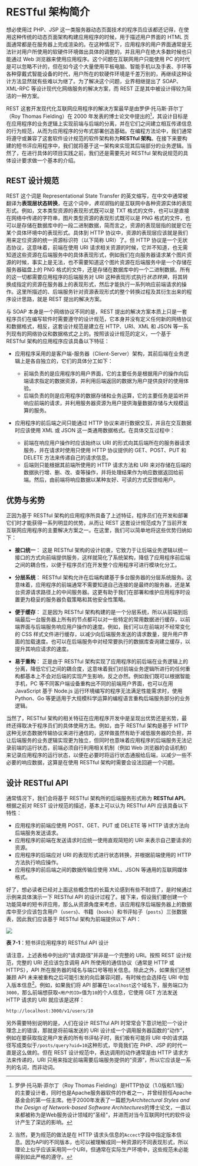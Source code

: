 # RESTful 架构简介

想必使用过 PHP、JSP 这一类服务器动态页面技术的程序员应该都还记得，在使用这种传统的动态页面架构构建应用程序的时候，用于描述用户界面的 HTML 页面通常都是在服务器上完成渲染的。在这种情况下，应用程序的用户界面通常是无法针对用户所使用的软硬件环境做出具体的调整的，并且用户在绝大多数时候也只能通过 Web 浏览器来使用应用程序。这个问题在互联网用户只能使用 PC 的时代是可以忽略不计的，但在如今这个大量使用平板电脑、智能手机以及手表、手环等各种穿戴式智能设备的时代，用户所在的软硬件环境是千差万别的，再继续这种设计方法显然就有些难以为继了。为了解决这个问题，业界相继提出了 SOAP、XML-RPC 等设计现代化网络服务的解决方案，而 REST 正是其中被设计得较为简洁的一种方案。

REST 这套开发现代化互联网应用程序的解决方案最早是由罗伊·托马斯·菲尔丁（Roy Thomas Fielding）在 2000 年发表的博士论文中提出的[^1]，其设计目标是在应用程序的业务逻辑上实现前端与后端的分离，并在它们之间建立相互传递信息的行为规范，从而为应用程序的分布式部署创造基础。在编程方法论中，我们通常将遵守或兼容了这套软件设计规范的软件架构称为**RESTful 架构**。在接下来要构建的短书评应用程序中，我们就将基于这一架构来实现其后端部分的业务逻辑。当然了，在进行具体的项目实践之前，我们还是需要先对 RESTful 架构说规范的具体设计要求做一个基本的介绍。

## REST 设计规范

REST 这个词是 Representational State Transfer 的英文缩写，在中文中通常被翻译为**表现层状态转换**，在这个词中，*表现层*指的是互联网中各种资源实体的表现形式。例如，文本类型资源的表现形式既可以是 TXT 格式的文件，也可以是直接在网络中传递的字符串，图片类型资源的表现形式既可以是 PNG 格式的文件，也可以是存储在数据库中的一段二进制数据，简而言之，资源的表现层指的就是它在某个具体环境中的表现形式。具体到 HTTP 协议中，资源的表现层应该就是我们用来定位资源的统一资源标识符（以下简称 URI）了。但 HTTP 协议是一个无状态协议，这意味着，前端在使用 URI 请求相关资源的时候，它并不知道，也无需知道这些资源在后端服务中的具体表现形式，例如我们在向服务器请求某个图片资源的时候，事实上是无法，也不需要知道这个图片资源在后端服务中是一个存储在服务器磁盘上的 PNG 格式的文件，还是存储在数据库中的一个二进制数据。所有的这一切都需要应用程序的后端服务对 URI 这种表现形式执行*状态转换*，将其转换成指定的资源在服务器上的表现形式，然后才能执行一系列响应前端请求的操作。这里所描述的、后端服务针对资源表现形式的整个转换过程及其衍生出来的程序设计思路，就是 REST 提出的解决方案。

与 SOAP 本身是一个网络协议不同的是，REST 提出的解决方案本质上只是一套程序员们在编写软件时需要遵守的设计规范，它本身并没有定义任何新的网络协议和数据格式，相反，这套设计规范是建立在 HTTP、URI、XML 和 JSON 等一系列现有的网络协议和数据格式之上的。按照该设计规范的定义，一个基于 RESTful 架构的应用程序应该具备以下特征：

- 应用程序采用的是客户端-服务器（Client-Server）架构，其前后端在业务逻辑上是各自独立的，它们的具体分工如下：
  - 前端负责的是应用程序的用户界面，它的主要任务是根据用户的操作向后端请求指定的数据资源，并利用后端返回的数据为用户提供良好的使用体验。
  - 后端负责的则是应用程序的数据存储和业务运算，它的主要任务是监听并响应前端的请求，并利用服务器资源为用户提供海量数据存储与大规模运算的服务。

- 应用程序的前后端之间只能通过 HTTP 协议来进行数据交互，并且在交互数据时应该使用 XML 或 JSON 这一类通用数据格式。在具体交互过程中：
  - 前端在响应用户操作时应该始终以 URI 的形式向其后端所在的服务器请求服务，并在请求时使用只使用 HTTP 协议提供的 GET、POST、PUT 和 DELETE 方法来传递自己的请求信息。
  - 后端则只能根据其前端所使用的 HTTP 请求方法和 URI 来对存储在后端的数据执行增、删、改、查等操作，并将处理结果作为响应数据返回给前端。然后，由前端将响应数据以某种友好、可读的方式反馈给用户。

## 优势与劣势

正因为基于 RESTful 架构的应用程序所具备了上述特征，程序员们在开发和部署它们时才能获得一系列明显的优势，从而让 REST 这套设计规范成为了当前开发互联网应用程序的主要解决方案之一。在这里，我们可以简单地将这些优势归纳如下：

- **接口统一**：
  这是 RESTful 架构的设计初衷，它致力于让后端业务逻辑以统一接口的方式向前端提供服务，这样就简化了系统架构，降低了应用程序前后端之间的耦合性，以便于程序员们在开发整个应用程序可进行模块化分工。

- **分层系统**：
  RESTful 架构允许在后端构建基于多台服务器的分层系统服务。这意味着，应用程序的前端通常不需要知道自己连接的是最终的服务器，还是某台资源请求路径上的中间服务器。这更有助于我们在部署和维护应用程序时设置更为稳妥的服务器负载策略和其他安全性策略。

- **便于缓存**：
  正是因为 RESTful 架构构建的是一个分层系统，所以从前端到后端最后一台服务器上所有的节点都可以对一些特定的常用数据进行缓存，以前端界面与后端服务响应用户操作的速度。例如，我们可以在前端对不经常变化的 CSS 样式文件进行缓存，以减少向后端服务发送的请求数量，提升用户界面的加载速度。也可以在后端服务中对经常要执行的数据库查询建立缓存，以提升其响应请求的速度。
  
- **易于重构**：
  正是由于 RESTful 架构实现了应用程序的前后端在业务逻辑上的分离，降低它们之间的耦合度，这意味着我们对前端业务逻辑所进行的任何重构都基本上不会对后端的实现产生影响，反之亦然。例如我们既可以根据智能手机，PC 等不同客户端设备重构出不同的前端用户界面，也可以在用 JavaScript 基于 Node.js 运行环境编写的程序无法满足性能需求时，使用 Python、Go 等更适用于大规模科学运算的编程语言重构后端服务部分的业务逻辑。

当然了，RESTful 架构的相关特征在应用程序开发中是呈现出优势还是劣势，最终还得取决于程序员们的具体使用方法。例如，由于 RESTful 架构是基于 HTTP 这种无状态数据传输协议来进行通信的，这样做虽然有助于减低服务器的负担，并让后端服务的业务逻辑实现更为独立，但同时也意味着应用程序的后端服务无法记录前端的运行状态，前端必须自行利用相关机制（例如 Web 浏览器的会话机制）来记录应用程序的运行状态，以便在必要时将运行状态通报给后端，以减少一些不必要的响应数据，这算是在使用 RESTful 架构时需要会设法回避一个问题。

## 设计 RESTful API

通常情况下，我们会将基于 RESTful 架构所的后端服务形式称为 **RESTful API**。根据之前对 REST 设计规范的描述，基本上可以认为 RESTful API 应该具备以下特性：

- 应用程序的前端应使用 POST、GET、PUT 或 DELETE 等 HTTP 请求方法向后端服务发送请求。
- 应用程序的前端在发送请求时应统一使用直观简短的 URI 来表示自己要请求的资源。
- 应用程序的后端应对 URI 的表现形式进行状态转换，并根据前端使用的 HTTP 方法执行响应操作。
- 应用程序的前后端之间的数据传输应使用 XML、JSON 等通用的互联网媒体格式。

好了，想必读者已经对上面这些概念性的长篇大论感到有些不耐烦了，是时候通过示例来具体演示一下 RESTful API 的设计过程了。接下来，假设我们要创建一个功能简单的短书评应用，那么从资源角度来考虑，该应用程序后端服务器上的数据库中至少应该包含用户（`users`)、书籍（`books`）和书评帖子（`posts`）三张数据表，因此我们应该基于 RESTful 架构为前端提供以下 API：

![](../img/restful.png)

**表 7-1**：短书评应用程序的 RESTful API 设计

请注意，上述表格中列出的“请求路径”并非是一个完整的 URI。按照 REST 设计规范，完整的 URI 还应该包含调用 API 所使用的通信协议（通常是 HTTP 或 HTTPS），API 所在服务器的域名与端口号等相关信息。除此之外，如果我们还想兼顾 API 未来被重构之后可能引发的向后兼容问题，有时候也会选择在 URI 中加入版本信息[^2]。例如，如果我们将 API 部署在`localhost`这个域名下，服务端口为`3000`，那么前端想获取`<用户的ID>`值为`10`的个人信息，它使用 GET 方法发送 HTTP 请求的 URI 就应该是这样：

```bash
http://localhost:3000/v1/users/10
```

另外需要特别说明的是，人们在设计 RESTful API 时常常会下意识地犯一个设计理念上的错误，那就是将前端发送的 URI 设计成一个调用服务器函数的“动作”，例如在要获取指定用户发表的所有书评帖子时，我们极有可能将 URI 中的请求路径写成类似于`/posts/query?uid=10`这种形式，毕竟我们在 PHP、JSP 的时代一直是这么做的。但在 REST 设计规范中，表达调用的动作通常是由 HTTP 请求方法来传递的，URI 只用来指定前端需要后端服务提供的“资源”，所以它应该是一系列的名词，而非动词。

<!-- 以下为注释区 -->

[^1]: 罗伊·托马斯·菲尔丁（Roy Thomas Fielding）是HTTP协议（1.0版和1.1版）的主要设计者，同时也是Apache服务器软件的作者之一，并曾经担任Apache基金会的第一任主席。他于2000年发表了一篇题为*Architectural Styles and the Design of Network-based Software Architectures*的博士论文，一直以来都被称为是Web服务设计领域的”圣经”，并进而对当今互联网时代的软件设计产生了深远的影响。
[^2]: 当然，更为规范的做法是在 HTTP 请求头信息的`Accect`字段中指定版本信息。因为API的不同版本，也可以被理解成同一种资源的不同表现形式，所以理论上似乎应该采用同一个URI，但通常在实际生产环境中，这些规范未必能得到如此严格的遵守。
